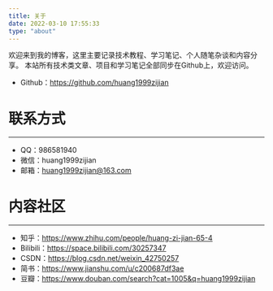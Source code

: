 ```yaml
---
title: 关于
date: 2022-03-10 17:55:33
type: "about"
---
```


欢迎来到我的博客，这里主要记录技术教程、学习笔记、个人随笔杂谈和内容分享。
本站所有技术类文章、项目和学习笔记全部同步在Github上，欢迎访问。
- Github：https://github.com/huang1999zijian

# 联系方式
---
- QQ：986581940
- 微信：huang1999zijian
- 邮箱：huang1999zijian@163.com

# 内容社区
---
- 知乎：https://www.zhihu.com/people/huang-zi-jian-65-4
- Bilibili：https://space.bilibili.com/30257347
- CSDN：https://blog.csdn.net/weixin_42750257
- 简书：https://www.jianshu.com/u/c200687df3ae
- 豆瓣：https://www.douban.com/search?cat=1005&q=huang1999zijian


